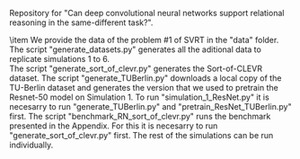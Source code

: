 Repository for "Can deep convolutional neural networks support relational reasoning in the same-different task?".

\item We provide the data of the problem #1 of SVRT in the "data" folder.
The script "generate_datasets.py" generates all the aditional data to replicate simulations 1 to 6.   
The script "generate_sort_of_clevr.py" generates the Sort-of-CLEVR dataset.
The script "generate_TUBerlin.py" downloads a local copy of the TU-Berlin dataset and generates the version that we used to pretrain the Resnet-50 model on Simulation 1.
To run "simulation_1_ResNet.py" it is necesarry to run "generate_TUBerlin.py" and "pretrain_ResNet_TUBerlin.py" first.
The script "benchmark_RN_sort_of_clevr.py" runs the benchmark presented in the Appendix. For this it is necesarry to run "generate_sort_of_clevr.py" first.
The rest of the simulations can be run individually.
